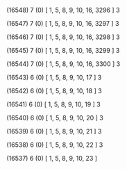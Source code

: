 (16548) 7 (0) [ 1, 5, 8, 9, 10, 16, 3296 ] 3 


(16547) 7 (0) [ 1, 5, 8, 9, 10, 16, 3297 ] 3 


(16546) 7 (0) [ 1, 5, 8, 9, 10, 16, 3298 ] 3 


(16545) 7 (0) [ 1, 5, 8, 9, 10, 16, 3299 ] 3 


(16544) 7 (0) [ 1, 5, 8, 9, 10, 16, 3300 ] 3 


(16543) 6 (0) [ 1, 5, 8, 9, 10, 17 ] 3 


(16542) 6 (0) [ 1, 5, 8, 9, 10, 18 ] 3 


(16541) 6 (0) [ 1, 5, 8, 9, 10, 19 ] 3 


(16540) 6 (0) [ 1, 5, 8, 9, 10, 20 ] 3 


(16539) 6 (0) [ 1, 5, 8, 9, 10, 21 ] 3 


(16538) 6 (0) [ 1, 5, 8, 9, 10, 22 ] 3 


(16537) 6 (0) [ 1, 5, 8, 9, 10, 23 ]  

